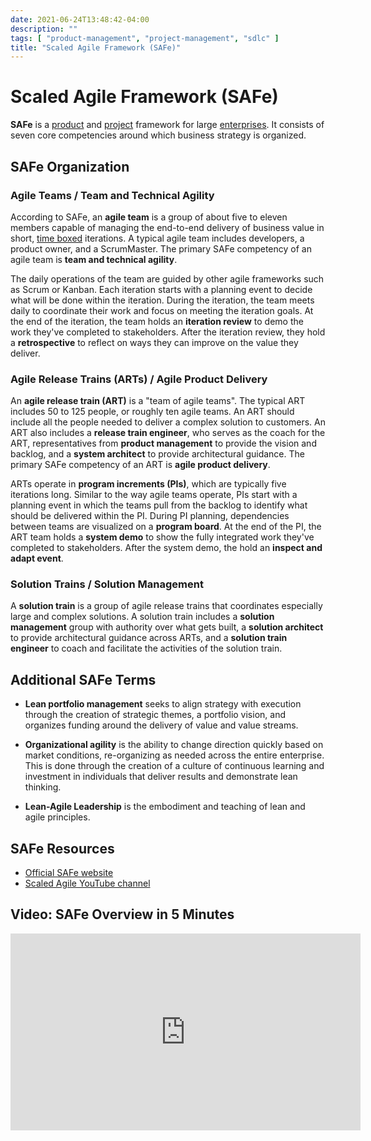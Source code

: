 ```yaml
---
date: 2021-06-24T13:48:42-04:00
description: ""
tags: [ "product-management", "project-management", "sdlc" ]
title: "Scaled Agile Framework (SAFe)"
---
```


# Scaled Agile Framework (SAFe)

**SAFe** is a [product](product-management.md) and [project](project-management.md) framework for large [enterprises](enterprise-it-initiatives.md). It consists of seven core competencies around which business strategy is organized.

## SAFe Organization

### Agile Teams / Team and Technical Agility

According to SAFe, an **agile team** is a group of about five to eleven members capable of managing the end-to-end delivery of business value in short, [time boxed](timeboxing.md) iterations. A typical agile team includes developers, a product owner, and a ScrumMaster. The primary SAFe competency of an agile team is **team and technical agility**.

The daily operations of the team are guided by other agile frameworks such as Scrum or Kanban. Each iteration starts with a planning event to decide what will be done within the iteration. During the iteration, the team meets daily to coordinate their work and focus on meeting the iteration goals. At the end of the iteration, the team holds an **iteration review** to demo the work they've completed to stakeholders. After the iteration review, they hold a **retrospective** to reflect on ways they can improve on the value they deliver.

### Agile Release Trains (ARTs) / Agile Product Delivery

An **agile release train (ART)** is a "team of agile teams". The typical ART includes 50 to 125 people, or roughly ten agile teams. An ART should include all the people needed to deliver a complex solution to customers. An ART also includes a **release train engineer**, who serves as the coach for the ART, representatives from **product management** to provide the vision and backlog, and a **system architect** to provide architectural guidance. The primary SAFe competency of an ART is **agile product delivery**.

ARTs operate in **program increments (PIs)**, which are typically five iterations long. Similar to the way agile teams operate, PIs start with a planning event in which the teams pull from the backlog to identify what should be delivered within the PI. During PI planning, dependencies between teams are visualized on a **program board**. At the end of the PI, the ART team holds a **system demo** to show the fully integrated work they've completed to stakeholders. After the system demo, the hold an **inspect and adapt event**.

### Solution Trains / Solution Management

A **solution train** is a group of agile release trains that coordinates especially large and complex solutions. A solution train includes a **solution management** group with authority over what gets built, a **solution architect** to provide architectural guidance across ARTs, and a **solution train engineer** to coach and facilitate the activities of the solution train.

## Additional SAFe Terms

* **Lean portfolio management** seeks to align strategy with execution through the creation of strategic themes, a portfolio vision, and organizes funding around the delivery of value and value streams.

* **Organizational agility** is the ability to change direction quickly based on market conditions, re-organizing as needed across the entire enterprise. This is done through the creation of a culture of continuous learning and investment in individuals that deliver results and demonstrate lean thinking.

* **Lean-Agile Leadership** is the embodiment and teaching of lean and agile principles.

## SAFe Resources

* [Official SAFe website](https://www.scaledagileframework.com/)
* [Scaled Agile YouTube channel](https://www.youtube.com/user/scaledagile)

## Video: SAFe Overview in 5 Minutes

<iframe width="560" height="315" src="https://www.youtube.com/embed/aW2m-BtCJyE" title="YouTube video player" frameborder="0" allow="accelerometer; autoplay; clipboard-write; encrypted-media; gyroscope; picture-in-picture" allowfullscreen></iframe>

